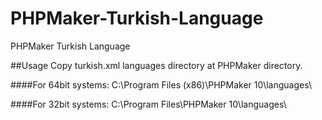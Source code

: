 PHPMaker-Turkish-Language
=========================

PHPMaker Turkish Language

##Usage
Copy turkish.xml languages directory at PHPMaker directory.

####For 64bit systems:
C:\Program Files (x86)\PHPMaker 10\languages\

####For 32bit systems:
C:\Program Files\PHPMaker 10\languages\

